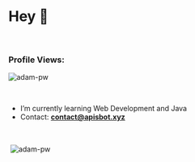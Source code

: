 # Hey :space_invader:
<br>
<p align="right"> <h3>Profile Views:</h3> <img src="https://komarev.com/ghpvc/?username=yazui9&label=Profile%20views&color=0e75b6&style=flat"
    alt="adam-pw" /> 
  </p>
<br>

- I’m currently learning Web Development and Java
- Contact: **contact@apisbot.xyz**

<br>

<p>&nbsp;<img align="center" src="https://github-readme-stats.vercel.app/api?username=adam-pw&show_icons=true&locale=en&bg_color=0d1117&text_color=ffffff&repo=convoychat"
    alt="adam-pw" /></p>

<br>
